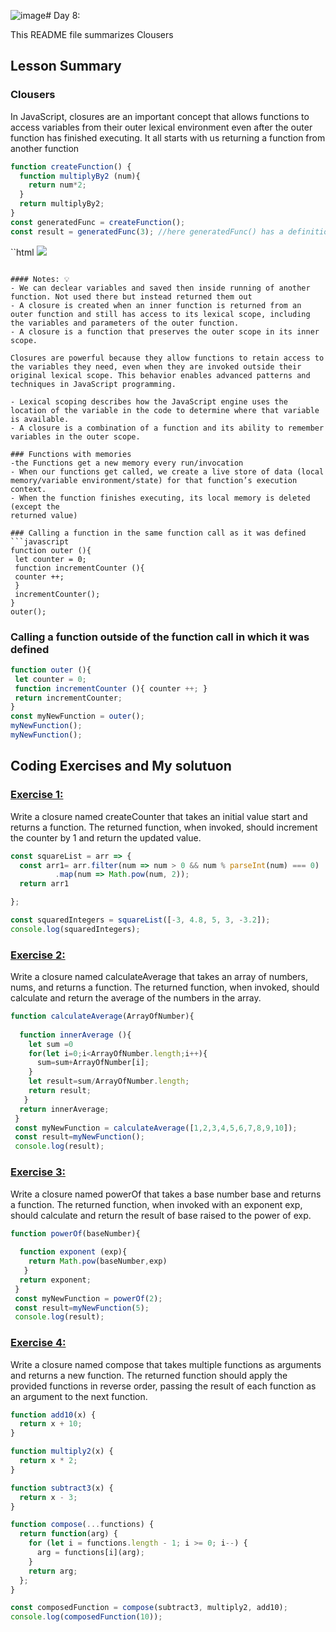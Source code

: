 ![image](https://github.com/WaleedZriqui/Mastering-JavaScript-in-20-days/assets/90526475/b8c2a095-d098-4bcb-ade5-a2a726186f42)# Day 8: 

This README file summarizes Clousers 

## Lesson Summary

### Clousers 
In JavaScript, closures are an important concept that allows functions to access variables from their outer lexical environment even after the outer function has finished executing. It all starts with us returning a function from another function

```javascript
function createFunction() {
  function multiplyBy2 (num){
    return num*2;
  }
  return multiplyBy2;
}
const generatedFunc = createFunction();
const result = generatedFunc(3); //here generatedFunc() has a definition of function multiplyBy2() as a result of excution one time for createFunction()
```

``html
<img src='![image](https://github.com/WaleedZriqui/Mastering-JavaScript-in-20-days/assets/90526475/a96c1ae8-8b01-4531-b81a-fb50e6f062a2)'>
```

#### Notes: 💡
- We can declear variables and saved then inside running of another function. Not used there but instead returned them out 
- A closure is created when an inner function is returned from an outer function and still has access to its lexical scope, including the variables and parameters of the outer function.
- A closure is a function that preserves the outer scope in its inner scope.

Closures are powerful because they allow functions to retain access to the variables they need, even when they are invoked outside their original lexical scope. This behavior enables advanced patterns and techniques in JavaScript programming.

- Lexical scoping describes how the JavaScript engine uses the location of the variable in the code to determine where that variable is available.
- A closure is a combination of a function and its ability to remember variables in the outer scope.

### Functions with memories
-the Functions get a new memory every run/invocation
- When our functions get called, we create a live store of data (local
memory/variable environment/state) for that function’s execution context.
- When the function finishes executing, its local memory is deleted (except the
returned value)

### Calling a function in the same function call as it was defined
```javascript
function outer (){
 let counter = 0;
 function incrementCounter (){
 counter ++;
 }
 incrementCounter();
}
outer();
```
### Calling a function outside of the function call in which it was defined
```javascript
function outer (){
 let counter = 0;
 function incrementCounter (){ counter ++; }
 return incrementCounter;
}
const myNewFunction = outer();
myNewFunction();
myNewFunction();
```


## Coding Exercises and My solutuon

### [Exercise 1:](https://github.com/orjwan-alrajaby/gsg-QA-Nablus-training-2023/blob/main/learning-sprint-1/week2%20-%20javaScript-the-hard-parts-v2/day%202/tasks.md)
Write a closure named createCounter that takes an initial value start and returns a function. The returned function, when invoked, should increment the counter by 1 and return the updated value.

```javascript
const squareList = arr => {
  const arr1= arr.filter(num => num > 0 && num % parseInt(num) === 0)
          .map(num => Math.pow(num, 2));
  return arr1

};

const squaredIntegers = squareList([-3, 4.8, 5, 3, -3.2]);
console.log(squaredIntegers);
```

### [Exercise 2:](https://github.com/orjwan-alrajaby/gsg-QA-Nablus-training-2023/blob/main/learning-sprint-1/week2%20-%20javaScript-the-hard-parts-v2/day%202/tasks.md)
Write a closure named calculateAverage that takes an array of numbers, nums, and returns a function. The returned function, when invoked, should calculate and return the average of the numbers in the array.

```javascript
function calculateAverage(ArrayOfNumber){
   
  function innerAverage (){ 
    let sum =0
    for(let i=0;i<ArrayOfNumber.length;i++){
      sum=sum+ArrayOfNumber[i];
    }
    let result=sum/ArrayOfNumber.length;
    return result;
   }
  return innerAverage;
 }
 const myNewFunction = calculateAverage([1,2,3,4,5,6,7,8,9,10]);
 const result=myNewFunction();
 console.log(result);
```

### [Exercise 3:](https://github.com/orjwan-alrajaby/gsg-QA-Nablus-training-2023/blob/main/learning-sprint-1/week2%20-%20javaScript-the-hard-parts-v2/day%202/tasks.md)
Write a closure named powerOf that takes a base number base and returns a function. The returned function, when invoked with an exponent exp, should calculate and return the result of base raised to the power of exp.

```javascript
function powerOf(baseNumber){
   
  function exponent (exp){ 
    return Math.pow(baseNumber,exp)
   }
  return exponent;
 }
 const myNewFunction = powerOf(2);
 const result=myNewFunction(5);
 console.log(result);
```

### [Exercise 4:](https://github.com/orjwan-alrajaby/gsg-QA-Nablus-training-2023/blob/main/learning-sprint-1/week2%20-%20javaScript-the-hard-parts-v2/day%202/tasks.md)
Write a closure named compose that takes multiple functions as arguments and returns a new function. The returned function should apply the provided functions in reverse order, passing the result of each function as an argument to the next function.
```javascript
function add10(x) {
  return x + 10;
}

function multiply2(x) {
  return x * 2;
}

function subtract3(x) {
  return x - 3;
}

function compose(...functions) {
  return function(arg) {
    for (let i = functions.length - 1; i >= 0; i--) {
      arg = functions[i](arg);
    }
    return arg;
  };
}

const composedFunction = compose(subtract3, multiply2, add10);
console.log(composedFunction(10));
```
